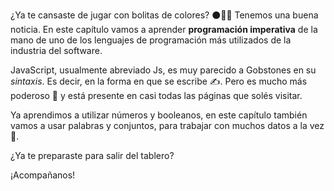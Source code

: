 ¿Ya te cansaste de jugar con bolitas de colores? :black_circle::red_circle::large_blue_circle: Tenemos una buena noticia. En este capítulo vamos a aprender **programación imperativa** de la mano de uno de los lenguajes de programación más utilizados de la industria del software.

JavaScript, usualmente abreviado Js, es muy parecido a Gobstones en su _sintaxis_. Es decir, en la forma en que se escribe :writing_hand:. Pero es mucho más poderoso :muscle: y está presente en casi todas las páginas que solés visitar.

Ya aprendimos a utilizar números y booleanos, en este capítulo también vamos a usar palabras y conjuntos, para trabajar con muchos datos a la vez :exploding_head:.

¿Ya te preparaste para salir del tablero?

¡Acompañanos!

